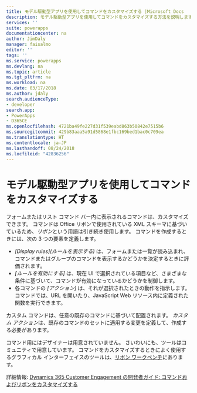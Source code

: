```yaml
---
title: モデル駆動型アプリを使用してコマンドをカスタマイズする |Microsoft Docs
description: モデル駆動型アプリを使用してコマンドをカスタマイズする方法を説明します。
services: ''
suite: powerapps
documentationcenter: na
author: JimDaly
manager: faisalmo
editor: ''
tags: ''
ms.service: powerapps
ms.devlang: na
ms.topic: article
ms.tgt_pltfrm: na
ms.workload: na
ms.date: 03/17/2018
ms.author: jdaly
search.audienceType:
- developer
search.app:
- PowerApps
- D365CE
ms.openlocfilehash: 4721ba49fe227d31f539eabd863b50842e7515b6
ms.sourcegitcommit: 429b83aaa5a91d5868e1fbc169bed1bac0c709ea
ms.translationtype: HT
ms.contentlocale: ja-JP
ms.lasthandoff: 08/24/2018
ms.locfileid: "42836256"
---
```

# <a name="customize-commands-with-model-driven-apps"></a>モデル駆動型アプリを使用してコマンドをカスタマイズする 

フォームまたはリスト コマンド バー内に表示されるコマンドは、カスタマイズできます。 コマンドは Office リボンで使用されている XML スキーマに基づいているため、*リボン*という用語は引き続き使用します。 コマンドを作成するときには、次の 3 つの要素を定義します。

- *[Display rules]\(ルールを表示する\)* は、フォームまたは一覧が読み込まれ、コマンドまたはグループのコマンドを表示するかどうかを決定するときに評価されます。
- *[ルールを有効にする]* は、現在 UI で選択されている項目など、さまざまな条件に基づいて、コマンドが有効になっているかどうかを制御します。
- 各コマンドの *[アクション]* は、それが選択されたときの動作を指示します。 コマンドでは、URL を開いたり、JavaScript Web リソース内に定義された関数を実行できます。

カスタム コマンドは、任意の既存のコマンドに基づいて配置されます。 *カスタム アクション*は、既存のコマンドのセットに適用する変更を定義して、作成する必要があります。 

コマンド用にはデザイナーは用意されていません。 さいわいにも、ツールはコミュニティで用意しています。 コマンドをカスタマイズするときによく使用するグラフィカル インターフェイスのツールは、[リボン ワークベンチ](http://www.develop1.net/public/rwb/ribbonworkbench.aspx)にあります。

詳細情報: [Dynamics 365 Customer Engagement の開発者ガイド: コマンドおよびリボンをカスタマイズする](/dynamics365/customer-engagement/developer/customize-dev/customize-commands-ribbon)


